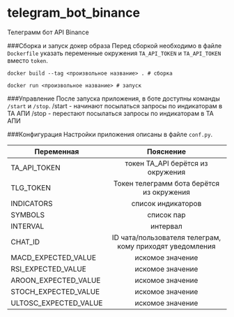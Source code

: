 # telegram_bot_binance
Телеграмм бот API Binance

###Сборка и запуск докер образа
Перед сборкой необходимо в файле `Dockerfile` указать переменные окружения 
`TA_API_TOKEN` и `TA_API_TOKEN` вместо `token`.

```
docker build --tag <произвольное название> . # сборка
```
```
docker run <произвольное название> # запуск
```

###Управление
После запуска приложения, в боте доступны команды `/start` и `/stop`.
/start - начинают посылаться запросы по индикаторам в ТА АПИ
/stop - перестают посылаться запросы по индикаторам в ТА АПИ

###Конфигурация
Настройки приложения описаны в файле `conf.py`.

| Переменная       | Пояснение                                 |
| ---------------- |:-----------------------------------------:|
| TA_API_TOKEN     | токен TA_API берётся из окружения         |
| TLG_TOKEN        | Токен телеграмм бота берётся из окружения |
| INDICATORS       | список индикаторов                        |
| SYMBOLS          | список пар                                |
| INTERVAL         | интервал                                  |
| CHAT_ID          | ID чата/пользователя телеграм, кому приходят уведомления|
| MACD_EXPECTED_VALUE       | искомое значение                 |
| RSI_EXPECTED_VALUE       | искомое значение                  |
| AROON_EXPECTED_VALUE       | искомое значение                |
| STOCH_EXPECTED_VALUE       | искомое значение                |
| ULTOSC_EXPECTED_VALUE       | искомое значение               |
